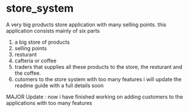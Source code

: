 # store_system

A very big products store application with many selling points.
this application consists mainly of six parts
1. a big store of products
2. selling points
3. resturant
4. cafteria or coffee
5. traders that supplies all these products to the store, the resturant and the coffee.
6.   cutomers to the store system with too many features
i will update the readme guide with a full details soon


MAJOR Update :
now i have finished working on adding customers to the applications with too many features
